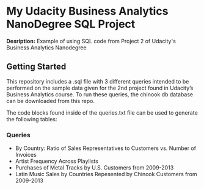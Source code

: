 # My Udacity Business Analytics NanoDegree SQL Project
**Desription:** Example of using SQL code from Project 2 of Udacity's Business Analytics Nanodegree

## Getting Started

This repository includes a .sql file with 3 different queries intended to be performed on the sample data given for the 2nd project found in Udacity’s Business Analytics course. To run these queries, the chinook db database can be downloaded from this repo. 

The code blocks found inside of the queries.txt file can be used to generate the following tables:

### Queries

- By Country: Ratio of Sales Representatives to Customers vs. Number of Invoices
- Artist Frequency Across Playlists
- Purchases of Metal Tracks by U.S. Customers from 2009-2013
- Latin Music Sales by Countries Repesented by Chinook Customers from 2009-2013
